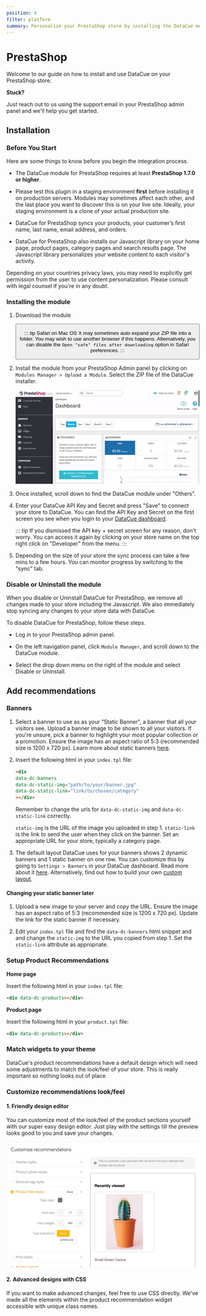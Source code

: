 ```yaml
---
position: 4
filter: platform
summary: Personalize your PrestaShop store by installing the DataCue module.
---
```


# PrestaShop <Badge text="beta" type="success"/>

Welcome to our guide on how to install and use DataCue on your PrestaShop store.

**Stuck?**

Just reach out to us using the support email in your PrestaShop admin panel and we'll help you get started.

## Installation

### Before You Start

Here are some things to know before you begin the integration process.

- The DataCue module for PrestaShop requires at least **PrestaShop 1.7.0 or higher**.

- Please test this plugin in a staging environment **first** before installing it on production servers. Modules may sometimes affect each other, and the last place you want to discover this is on your live site. Ideally, your staging environment is a clone of your actual production site.

- DataCue for PrestaShop syncs your products, your customer’s first name, last name, email address, and orders.

- DataCue for PrestaShop also installs our Javascript library on your home page, product pages, category pages and search results page. The Javascript library personalizes your website content to each visitor's activity.

Depending on your countries privacy laws, you may need to explicitly get permission from the user to use content personalization. Please consult with legal counsel if you're in any doubt.


### Installing the module

1. Download the module

    <Button link="https://cdn.datacue.co/assets/integrations/datacue-prestashop-latest.zip" text="Download"/>

    ::: tip
    Safari on Mac OS X may sometimes auto expand your ZIP file into a folder. You may wish to use another browser if this happens. Alternatively, you can disable the `Open "safe" files after downloading` option in Safari preferences.
    :::

2. Install the module from your PrestaShop Admin panel by clicking on `Modules Manager > Upload a Module`. Select the ZIP file of the DataCue installer.

    ![PrestaShop Modules](./images/prestashop_module_manager.gif)

3. Once installed, scroll down to find the DataCue module under "Others".

4. Enter your DataCue API Key and Secret and press "Save" to connect your store to DataCue. You can find the API Key and Secret on the first screen you see when you login to your [DataCue dashboard](https://app.datacue.co). 

    ::: tip
    If you dismissed the API key + secret screen for any reason, don't worry. You can access it again by clicking on your store name on the top right click on "Developer" from the menu.
    :::
    
5. Depending on the size of your store the sync process can take a few mins to a few hours. You can monitor progress by switching to the "sync" tab.

### Disable or Uninstall the module

When you disable or Uninstall DataCue for PrestaShop, we remove all changes made to your store including the Javascript. We also immediately stop syncing any changes to your store data with DataCue.

To disable DataCue for PrestaShop, follow these steps.

- Log in to your PrestaShop admin panel.

- On the left navigation panel, click `Module Manager`, and scroll down to the DataCue module.

- Select the drop down menu on the right of the module and select Disable or Uninstall.

## Add recommendations

### Banners

1. Select a banner to use as as your "Static Banner", a banner that all your visitors see. Upload a banner image to be shown to all your visitors. If you're unsure, pick a banner to highlight your most popular collection or a promotion. Ensure the image has an aspect ratio of 5:3 (recommended size is 1200 x 720 px). Learn more about static banners [here](/banners).

2. Insert the following html in your `index.tpl` file:

    ```html
    <div
    data-dc-banners
    data-dc-static-img="path/to/your/banner.jpg"
    data-dc-static-link="link/to/chosen/category"
    ></div>
    ```

    Remember to change the urls for `data-dc-static-img`  and `data-dc-static-link` correctly.

    `static-img` is the URL of the image you uploaded in step 1.
    `static-link` is the link to send the user when they click on the banner. Set an appropriate URL for your store, typically a category page.

3. The default layout DataCue uses for your banners shows 2 dynamic banners and 1 static banner on one row. You can customize this by going to `Settings > Banners` in your DataCue dashboard. Read more about it [here](/banners/layout.html). Alternatively, find out how to build your own [custom layout](#custom-layout).

#### Changing your static banner later

1. Upload a new image to your server and copy the URL. Ensure the image has an aspect ratio of 5:3 (recommended size is 1200 x 720 px). Update the link for the static banner if necessary.

2. Edit your `index.tpl` file and find the `data-dc-banners` html snippet and and change the `static-img` to the URL you copied from step 1. Set the `static-link` attribute as appropriate.

### Setup Product Recommendations

**Home page**

Insert the following html in your `index.tpl` file:

```html
<div data-dc-products></div>
```

**Product page**

Insert the following html in your `product.tpl` file:

```html
<div data-dc-products></div>
```

### Match widgets to your theme

DataCue's product recommendations have a default design which will need some adjustments to match the look/feel of your store. This is really important so nothing looks out of place.

### Customize recommendations look/feel

#### 1. Friendly design editor

You can customize most of the look/feel of the product sections yourself with our super easy design editor. Just play with the settings till the preview looks good to you and save your changes.

![Design editor tool](./images/design-editor.png)

#### 2. Advanced designs with CSS

If you want to make advanced changes, feel free to use CSS directly. We've made all the elements within the product recommendation widget accessible with unique class names.